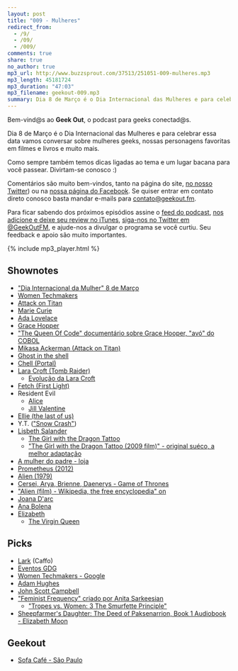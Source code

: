 ```yaml
---
layout: post
title: "009 - Mulheres"
redirect_from:
  - /9/
  - /09/
  - /009/
comments: true
share: true
no_author: true
mp3_url: http://www.buzzsprout.com/37513/251051-009-mulheres.mp3
mp3_length: 45181724
mp3_duration: "47:03"
mp3_filename: geekout-009.mp3
summary: Dia 8 de Março é o Dia Internacional das Mulheres e para celebrar essa data vamos conversar sobre mulheres geeks, nossas personagens favoritas em filmes e livros e muito mais. Como sempre também temos dicas ligadas ao tema e um lugar bacana para você passear. Divirtam-se conosco :)
---
```


Bem-vind@s ao **Geek Out**, o podcast para geeks conectad@s.

Dia 8 de Março é o Dia Internacional das Mulheres e para celebrar essa data vamos conversar sobre mulheres geeks, nossas personagens favoritas em filmes e livros e muito mais.

Como sempre também temos dicas ligadas ao tema e um lugar bacana para você passear. Divirtam-se conosco :)

Comentários são muito bem-vindos, tanto na página do site, [no nosso Twitter](https://twitter.com/geekoutfm)) ou na [nossa página do Facebook](https://www.facebook.com/geekoutfm). Se quiser entrar em contato direto conosco basta mandar e-mails para [contato@geekout.fm](mailto:contato@geekout.fm).

Para ficar sabendo dos próximos episódios assine o [feed do podcast](/feed.xml), [nos adicione e deixe seu review no iTunes](https://itunes.apple.com/br/podcast/geek-out/id956387481), [siga-nos no Twitter em @GeekOutFM](https://twitter.com/GeekoutFM), e ajude-nos a divulgar o programa se você curtiu. Seu feedback e apoio são muito importantes.

{% include mp3_player.html %}

## Shownotes

* ["Dia Internacional da Mulher" 8 de Março](http://pt.wikipedia.org/wiki/Dia_Internacional_da_Mulher)
* [Women Techmakers](https://www.womentechmakers.com/)
* [Attack on Titan](http://en.wikipedia.org/wiki/Attack_on_Titan)
* [Marie Curie](http://en.wikipedia.org/wiki/Marie_Curie)
* [Ada Lovelace](http://en.wikipedia.org/wiki/Ada_Lovelace)
* [Grace Hopper](http://en.wikipedia.org/wiki/Grace_Hopper)
* ["The Queen Of Code" documentário sobre Grace Hooper, "avó" do COBOL](http://fivethirtyeight.com/features/the-queen-of-code/)
* [Mikasa Ackerman (Attack on Titan)](http://en.wikipedia.org/wiki/Attack_on_Titan)
* [Ghost in the shell](http://en.wikipedia.org/wiki/Ghost_in_the_Shell)
* [Chell (Portal)](http://theportalwiki.com/wiki/Chell)
* [Lara Croft (Tomb Raider)](http://en.wikipedia.org/wiki/Lara_Croft)
  * [Evolução da Lara Croft](http://kotaku.com/how-lara-croft-has-changed-over-the-last-16-years-1505856265)
* [Fetch (First Light)](http://infamous.wikia.com/wiki/Abigail_Walker)
* Resident Evil
  * [Alice](http://residentevil.wikia.com/Alice)
  * [Jill Valentine](http://residentevil.wikia.com/Jill_Valentine)
* [Ellie (the last of us)](http://thelastofus.wikia.com/wiki/Ellie)
* Y.T. (["Snow Crash"](http://www.audible.com/pd/Sci-Fi-Fantasy/Snow-Crash-Audiobook/B002UUKWCY))
* [Lisbeth Salander](http://en.wikipedia.org/wiki/Lisbeth_Salander)
  * [The Girl with the Dragon Tattoo](http://en.wikipedia.org/wiki/The_Girl_with_the_Dragon_Tattoo)
  * ["The Girl with the Dragon Tattoo (2009 film)" - original suéco, a melhor adaptação](http://en.wikipedia.org/wiki/The_Girl_with_the_Dragon_Tattoo_(2009_film))
* [A mulher do padre - loja](http://www.amulherdopadre.com/)
* [Prometheus (2012)](http://en.wikipedia.org/wiki/Prometheus_(2012_film))
* [Alien (1979)](http://en.wikipedia.org/wiki/Alien_(film))
* [Cersei, Arya, Brienne, Daenerys - Game of Thrones](http://en.wikipedia.org/wiki/Game_of_Thrones)
* ["Alien (film) - Wikipedia, the free encyclopedia" on ](http://en.wikipedia.org/wiki/Alien_(film))
* [Joana D'arc](http://en.wikipedia.org/wiki/Joan_of_Arc)
* [Ana Bolena](http://en.wikipedia.org/wiki/Anne_Boleyn)
* [Elizabeth](http://en.wikipedia.org/wiki/Elizabeth_I_of_England)
  * [The Virgin Queen](http://en.wikipedia.org/wiki/The_Virgin_Queen_%28TV_serial%29)

## Picks
* [Lark](http://lark.com/) (Caffo)
* [Eventos GDG](http://www.meetup.com/GDG-SP/)
* [Women Techmakers - Google](http://googlebrasilblog.blogspot.com.br/)
* [Adam Hughes](http://adamhughes.deviantart.com/)
* [John Scott Campbell](http://j-scott-campbell.deviantart.com/)
* ["Feminist Frequency" criado por Anita Sarkeesian](http://www.feministfrequency.com/about/)
  * ["Tropes vs. Women: 3 The Smurfette Principle"](http://www.feministfrequency.com/2011/04/tropes-vs-women-3-the-smurfette-principle/)
* [Sheepfarmer's Daughter: The Deed of Paksenarrion, Book 1 Audiobook - Elizabeth Moon](http://www.audible.com/pd/Sci-Fi-Fantasy/Sheepfarmers-Daughter-Audiobook/B003C26RG4)

## Geekout
* [Sofa Café - São Paulo](http://sofacafe.com.br/)